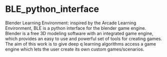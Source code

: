 # BLE_python_interface
Blender Learning Environment: inspired by the Arcade Learning Environment, BLE is a python interface for the blender game engine. Blender is a free 3D modeling software with an integrated game engine, which provides an easy to use and powerful set of tools for creating games. The aim of this work is to give deep q learning algorithms access a game engine which lets the user create its own custom games/scenarios.
